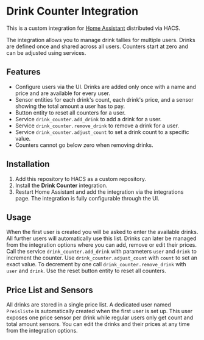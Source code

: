 # Drink Counter Integration

This is a custom integration for [Home Assistant](https://www.home-assistant.io/) distributed via HACS.

The integration allows you to manage drink tallies for multiple users. Drinks are defined once and shared across all users. Counters start at zero and can be adjusted using services.

## Features

- Configure users via the UI. Drinks are added only once with a name and price and are available for every user.
- Sensor entities for each drink's count, each drink's price, and a sensor showing the total amount a user has to pay.
- Button entity to reset all counters for a user.
- Service `drink_counter.add_drink` to add a drink for a user.
- Service `drink_counter.remove_drink` to remove a drink for a user.
- Service `drink_counter.adjust_count` to set a drink count to a specific value.
- Counters cannot go below zero when removing drinks.

## Installation

1. Add this repository to HACS as a custom repository.
2. Install the **Drink Counter** integration.
3. Restart Home Assistant and add the integration via the integrations page.
   The integration is fully configurable through the UI.

## Usage

When the first user is created you will be asked to enter the available drinks. All further users will automatically use this list. Drinks can later be managed from the integration options where you can add, remove or edit their prices. Call the service `drink_counter.add_drink` with parameters `user` and `drink` to increment the counter. Use `drink_counter.adjust_count` with `count` to set an exact value. To decrement by one call `drink_counter.remove_drink` with `user` and `drink`. Use the reset button entity to reset all counters.

## Price List and Sensors

All drinks are stored in a single price list. A dedicated user named
`Preisliste` is automatically created when the first user is set up. This user
exposes one price sensor per drink while regular users only get count and total
amount sensors. You can edit the drinks and their prices at any time from the
integration options.
